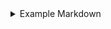 <details> <summary>Example Markdown</summary> <pre> ```html <div class="code-block exception"> <div class="code-label">Exception:</div> <pre><code>error("Unexpected input")</code></pre> </div> <div class="code-block bad"> <div class="code-label">Bad:</div> <pre><code>local x = 1/0</code></pre> </div> <div class="code-block good"> <div class="code-label">Good:</div> <pre><code>local function safeDivide(a, b) return b ~= 0 and a / b or nil end</code></pre> </div> ``` </pre>
